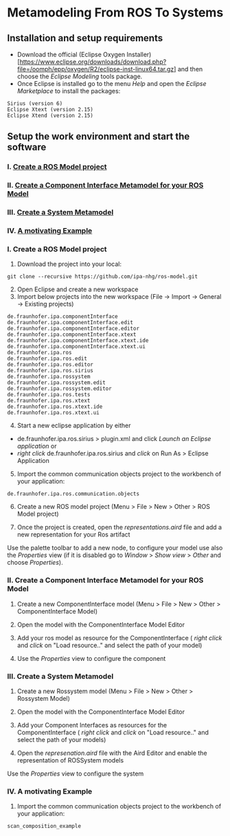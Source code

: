 # Metamodeling From ROS To Systems

## Installation and setup requirements

* Download the official (Eclipse Oxygen Installer)[https://www.eclipse.org/downloads/download.php?file=/oomph/epp/oxygen/R2/eclipse-inst-linux64.tar.gz] and then choose the *Eclipse Modeling* tools package.
* Once Eclipse is installed go to the menu *Help* and open the *Eclipse Marketplace* to install the packages:
```
Sirius (version 6)
Eclipse Xtext (version 2.15)
Eclipse Xtend (version 2.15)
```

## Setup the work environment and start the software
### I. <a href="#RosArtifactProject">Create a ROS Model project</a>
### II. <a href="#RosSRGatewayProject">Create a Component Interface Metamodel for your ROS Model</a>
### III. <a href="#RosSystem">Create a System Metamodel</a>
### IV. <a href="#Examples">A motivating Example</a>

### I. Create a ROS Model project <a id="RosArtifactProject"/>

1.  Download the project into your local:
```
git clone --recursive https://github.com/ipa-nhg/ros-model.git
```
2. Open Eclipse and create a new workspace
3. Import below projects into the new workspace (File -> Import -> General -> Existing projects)

```
de.fraunhofer.ipa.componentInterface
de.fraunhofer.ipa.componentInterface.edit
de.fraunhofer.ipa.componentInterface.editor
de.fraunhofer.ipa.componentInterface.xtext
de.fraunhofer.ipa.componentInterface.xtext.ide
de.fraunhofer.ipa.componentInterface.xtext.ui
de.fraunhofer.ipa.ros
de.fraunhofer.ipa.ros.edit
de.fraunhofer.ipa.ros.editor
de.fraunhofer.ipa.ros.sirius
de.fraunhofer.ipa.rossystem
de.fraunhofer.ipa.rossystem.edit
de.fraunhofer.ipa.rossystem.editor
de.fraunhofer.ipa.ros.tests
de.fraunhofer.ipa.ros.xtext
de.fraunhofer.ipa.ros.xtext.ide
de.fraunhofer.ipa.ros.xtext.ui

```
4. Start a new eclipse application by either
* de.fraunhofer.ipa.ros.sirius > plugin.xml and click *Launch an Eclipse application* or 
* *right click* de.fraunhofer.ipa.ros.sirius and *click* on Run As > Eclipse Application

5. Import the common communication objects project to the workbench of your application:
```
de.fraunhofer.ipa.ros.communication.objects
```
6. Create a new ROS model project (Menu > File > New > Other > ROS Model project)

7. Once the project is created, open the *representations.aird* file and add a new representation for your Ros artifact

Use the palette toolbar to add a new node, to configure your model use also the *Properties* view (if it is disabled go to *Window* > *Show view* > *Other* and choose *Properties*).

### II. Create a Component Interface Metamodel for your ROS Model <a id="RosSRGatewayProject"/>

1. Create a new ComponentInterface model (Menu > File > New > Other > ComponentInterface Model)

2. Open the model with the ComponentInterface Model Editor

3. Add your ros model as resource for the ComponentInterface ( *right click* and *click* on "Load resource.." and select the path of your model)

4. Use the *Properties* view to configure the component

### III. Create a System Metamodel <a id="RosSystem"/>

1. Create a new Rossystem model (Menu > File > New > Other > Rossystem Model)

2. Open the model with the ComponentInterface Model Editor

3. Add your Component Interfaces as resources for the ComponentInterface ( *right click* and *click* on "Load resource.." and select the path of your models)

4. Open the *represenation.aird* file with the Aird Editor and enable the representation of ROSSystem models

 Use the *Properties* view to configure the system
 
 
### IV. A motivating Example <a id="Examples"/>
 
1. Import the common communication objects project to the workbench of your application:
```
scan_composition_example
```
 
